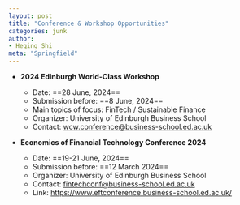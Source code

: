 ```yaml
---
layout: post
title: "Conference & Workshop Opportunities"
categories: junk
author:
- Heqing Shi
meta: "Springfield"
---
```


- **2024 Edinburgh World-Class Workshop**
  - Date: ==28 June, 2024==
  - Submission before: ==8 June, 2024==
  - Main topics of focus: FinTech / Sustainable Finance
  - Organizer: University of Edinburgh Business School
  - Contact: wcw.conference@business-school.ed.ac.uk

- **Economics of Financial Technology Conference 2024**
  - Date: ==19-21 June, 2024==
  - Submission before: ==12 March 2024==
  - Organizer: University of Edinburgh Business School
  - Contact: [fintechconf@business-school.ed.ac.uk](mailto:fintechconf@business-school.ed.ac.uk)
  - Link: https://www.eftconference.business-school.ed.ac.uk/

